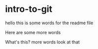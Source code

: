 # intro-to-git

hello this is some words for the readme file


Here are some more words


What's this? more words look at that
